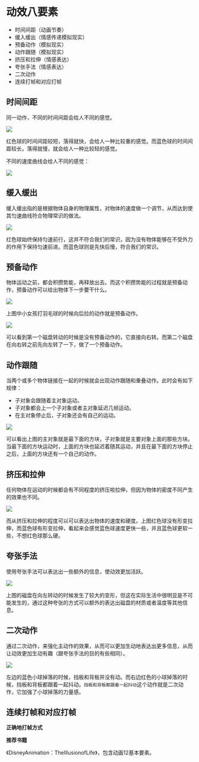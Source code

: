 # 动效八要素

- 时间间距（动画节奏）
- 缓入缓出（情感传递模拟现实）
- 预备动作（模拟现实）
- 动作跟随（模拟现实）
- 挤压和拉伸（情感表达）
- 夸张手法（情感表达）
- 二次动作
- 连续打帧和对应打帧

## 时间间距

同一动作，不同的时间间距会给人不同的感觉。

![](../img/02/02_03_03_01_time_gap_demo.gif)

红色球的时间间距较短，落得就快，会给人一种比较重的感觉。而蓝色球的时间间距较长，落得就慢，就会给人一种比较轻的感觉。

不同的速度曲线会给人不同的感觉：

![](../img/02/02_03_03_02_curve.png)

## 缓入缓出

缓入缓出指的是根据物体自身的物理属性，对物体的速度做一个调节，从而达到使其匀速曲线符合物理常识的做法。

![](../img/02/02_03_03_03_easy_in_easy_out.gif)

红色球始终保持匀速前行，这并不符合我们的常识，因为没有物体能够在不受外力的作用下保持匀速前进。而蓝色球则是先快后慢，符合我们的常识。

## 预备动作

物体运动之前，都会积攒势能，再释放出去。而这个积攒势能的过程就是预备动作，预备动作可以给出物体下一步要干什么。

![](../img/02/02_03_03_04_aiming.gif)

上图中小女孩打羽毛球的时候向后拉的动作就是预备动作。

![](../img/02/02_03_03_05_aiming_demo.gif)

可以看到第一个磁盘转动的时候是没有预备动作的，它直接向右转。而第二个磁盘在向右转之前先向左转了一下，做了一个预备动作。

## 动作跟随

当两个或多个物体链接在一起的时候就会出现动作跟随和重叠动作。此时会有如下规律：

- 子对象会跟随着主对象运动。
- 子对象都会上一个子对象或者主对象延迟几帧运动。
- 在主对象停止后，子对象还会有自己的运动。

![](../img/02/02_03_03_06_following_demo.gif)

可以看出上图的主对象就是最下面的方块，子对象就是主要对象上面的那些方块。当最下面的方块运动时，上面的方块也延迟着随其运动，并且在最下面的方块停止之后，上面的方块还有一个自己的动作。

## 挤压和拉伸

任何物体在运动的时候都会有不同程度的挤压啦拉伸，但因为物体的密度不同产生的效果也不同。

![](../img/02/02_03_03_07_stretch.gif)

而从挤压和拉伸的程度可以可以表达出物体的速度和硬度。上图红色球没有形变拉伸，而蓝色球有形变拉伸，看起来会感觉蓝色球速度更快一些，并且蓝色球更软一些，不想红色球那么硬。

## 夸张手法

使用夸张手法可以表达出一些额外的信息，使动效更加活跃。

![](../img/02/02_03_03_08_exaggeration_demo.gif)

上图的磁盘在向左转动的时候发生了较大的变形，但这在实际生活中很明显是不可能发生的，通过这种夸张的方式可以额外的表达出磁盘的材质或者温度等其他信息。

## 二次动作

通过二次动作，来强化主动作的效果，从而可以更加生动地表达出更多信息，从而让动效更加生动有趣（跟夸张手法的目的有些相同）。

![](../img/02/02_03_03_09_more_action.gif)

左边的蓝色小球掉落的时候，挡板和背板并没有动。而右边红色的小球掉落的时候，挡板和背板都跟着一起抖动。`挡板和背板都跟着一起抖动`这个动作就是二次动作，它加强了小球掉落的力量感。

## 连续打帧和对应打帧

**正确地打帧方式**




**推荐书籍**

《DisneyAnimation：TheIllusionofLife》，包含动画12基本要素。